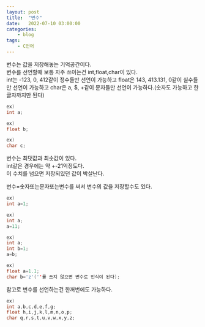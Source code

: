 ```yaml
---
layout: post
title:	"변수"
date:	2022-07-10 03:00:00
categories:
    - blog
tags:
    - C언어
---
```


변수는 값을 저장해놓는 기억공간이다.  
변수를 선언할때 보통 자주 쓰이는건 int,float,char이 있다.  
int는 -123, 0, 412같이 정수들만 선언이 가능하고 float은 143, 413.131, 0같이 실수들만 선언이 가능하고 char은 a, $, +같이 문자들만 선언이 가능하다.(숫자도 가능하고 한글자까지만 된다)  

```c
ex)
int a;

ex)
float b;

ex)
char c;
```

변수는 최댓값과 최솟값이 있다.  
int같은 경우에는 약 +-21억정도다.  
이 수치를 넘으면 저장되있던 값이 박살난다.  

변수=숫자또는문자또는변수를 써서 변수의 값을 저장할수도 있다.

```c
ex)
int a=1;

ex)
int a;
a=11;

ex)
int a;
int b=1;
a=b;

ex)
float a=1.1;
char b='z'(''를 쓰지 않으면 변수로 인식이 된다);
```

참고로 변수를 선언하는건 한꺼번에도 가능하다.

```c
ex)
int a,b,c,d,e,f,g;
float h,i,j,k,l,m,n,o,p;
char q,r,s,t,u,v,w,x,y,z;
```